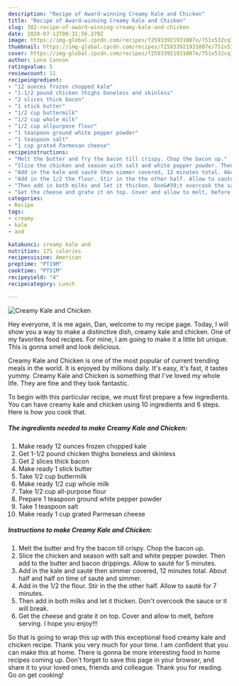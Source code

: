 ```yaml
---
description: "Recipe of Award-winning Creamy Kale and Chicken"
title: "Recipe of Award-winning Creamy Kale and Chicken"
slug: 382-recipe-of-award-winning-creamy-kale-and-chicken
date: 2020-07-13T00:31:56.270Z
image: https://img-global.cpcdn.com/recipes/f25933921931007e/751x532cq70/creamy-kale-and-chicken-recipe-main-photo.jpg
thumbnail: https://img-global.cpcdn.com/recipes/f25933921931007e/751x532cq70/creamy-kale-and-chicken-recipe-main-photo.jpg
cover: https://img-global.cpcdn.com/recipes/f25933921931007e/751x532cq70/creamy-kale-and-chicken-recipe-main-photo.jpg
author: Lena Cannon
ratingvalue: 5
reviewcount: 11
recipeingredient:
- "12 ounces frozen chopped kale"
- "1-1/2 pound chicken thighs boneless and skinless"
- "2 slices thick bacon"
- "1 stick butter"
- "1/2 cup buttermilk"
- "1/2 cup whole milk"
- "1/2 cup allpurpose flour"
- "1 teaspoon ground white pepper powder"
- "1 teaspoon salt"
- "1 cup grated Parmesan cheese"
recipeinstructions:
- "Melt the butter and fry the bacon till crispy. Chop the bacon up."
- "Slice the chicken and season with salt and white pepper powder. Then add to the butter and bacon drippings. Allow to sauté for 5 minutes."
- "Add in the kale and sauté then simmer covered, 12 minutes total. About half and half on time of sauté and simmer."
- "Add in the 1/2 the flour. Stir in the the other half. Allow to sauté for 7 minutes."
- "Then add in both milks and let it thicken. Don&#39;t overcook the sauce or it will break."
- "Get the cheese and grate it on top. Cover and allow to melt, before serving. I hope you enjoy!!!"
categories:
- Recipe
tags:
- creamy
- kale
- and

katakunci: creamy kale and 
nutrition: 171 calories
recipecuisine: American
preptime: "PT19M"
cooktime: "PT51M"
recipeyield: "4"
recipecategory: Lunch

---
```



![Creamy Kale and Chicken](https://img-global.cpcdn.com/recipes/f25933921931007e/751x532cq70/creamy-kale-and-chicken-recipe-main-photo.jpg)

Hey everyone, it is me again, Dan, welcome to my recipe page. Today, I will show you a way to make a distinctive dish, creamy kale and chicken. One of my favorites food recipes. For mine, I am going to make it a little bit unique. This is gonna smell and look delicious.



Creamy Kale and Chicken is one of the most popular of current trending meals in the world. It is enjoyed by millions daily. It's easy, it's fast, it tastes yummy. Creamy Kale and Chicken is something that I've loved my whole life. They are fine and they look fantastic.


To begin with this particular recipe, we must first prepare a few ingredients. You can have creamy kale and chicken using 10 ingredients and 6 steps. Here is how you cook that.

##### The ingredients needed to make Creamy Kale and Chicken:

1. Make ready 12 ounces frozen chopped kale
1. Get 1-1/2 pound chicken thighs boneless and skinless
1. Get 2 slices thick bacon
1. Make ready 1 stick butter
1. Take 1/2 cup buttermilk
1. Make ready 1/2 cup whole milk
1. Take 1/2 cup all-purpose flour
1. Prepare 1 teaspoon ground white pepper powder
1. Take 1 teaspoon salt
1. Make ready 1 cup grated Parmesan cheese




##### Instructions to make Creamy Kale and Chicken:

1. Melt the butter and fry the bacon till crispy. Chop the bacon up.
1. Slice the chicken and season with salt and white pepper powder. Then add to the butter and bacon drippings. Allow to sauté for 5 minutes.
1. Add in the kale and sauté then simmer covered, 12 minutes total. About half and half on time of sauté and simmer.
1. Add in the 1/2 the flour. Stir in the the other half. Allow to sauté for 7 minutes.
1. Then add in both milks and let it thicken. Don&#39;t overcook the sauce or it will break.
1. Get the cheese and grate it on top. Cover and allow to melt, before serving. I hope you enjoy!!!




So that is going to wrap this up with this exceptional food creamy kale and chicken recipe. Thank you very much for your time. I am confident that you can make this at home. There is gonna be more interesting food in home recipes coming up. Don't forget to save this page in your browser, and share it to your loved ones, friends and colleague. Thank you for reading. Go on get cooking!
